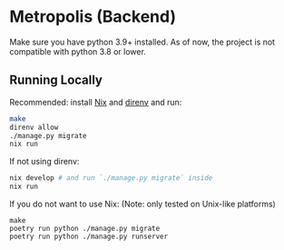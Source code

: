 # Metropolis (Backend)
Make sure you have python 3.9+ installed. As of now, the project is not compatible with python 3.8 or lower.
## Running Locally

Recommended: install [Nix](https://nixos.org/download) and [direnv](https://direnv.net) and run:
```sh
make
direnv allow
./manage.py migrate
nix run
```
If not using direnv:
```sh
nix develop # and run `./manage.py migrate` inside
nix run
```

If you do not want to use Nix:
(Note: only tested on Unix-like platforms)

```
make
poetry run python ./manage.py migrate
poetry run python ./manage.py runserver
```
